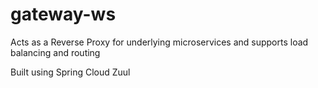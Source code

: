 # gateway-ws
Acts as a Reverse Proxy for underlying microservices and supports load balancing and routing

Built using Spring Cloud Zuul
